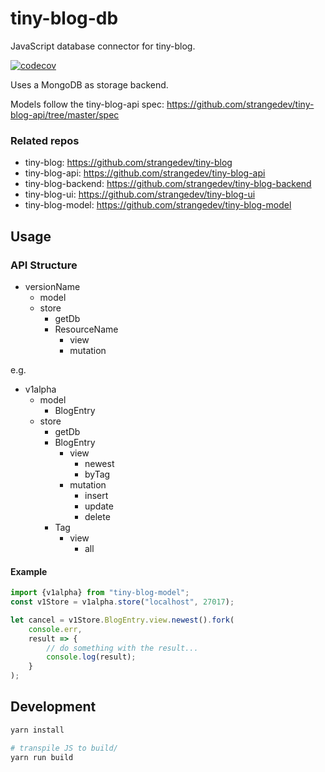 # tiny-blog-db

JavaScript database connector for tiny-blog.

[![codecov](https://codecov.io/gh/strangedev/tiny-blog-db/branch/master/graph/badge.svg)](https://codecov.io/gh/strangedev/tiny-blog-db)

Uses a MongoDB as storage backend.

Models follow the tiny-blog-api spec: https://github.com/strangedev/tiny-blog-api/tree/master/spec

### Related repos

 - tiny-blog: https://github.com/strangedev/tiny-blog 
 - tiny-blog-api: https://github.com/strangedev/tiny-blog-api
 - tiny-blog-backend: https://github.com/strangedev/tiny-blog-backend
 - tiny-blog-ui: https://github.com/strangedev/tiny-blog-ui
 - tiny-blog-model: https://github.com/strangedev/tiny-blog-model

## Usage

### API Structure

 - versionName
    - model
    - store
        - getDb
        - ResourceName
            - view
            - mutation
            
e.g.

 - v1alpha
    - model
        - BlogEntry
    - store
        - getDb
        - BlogEntry
            - view
                - newest
                - byTag
            - mutation 
                - insert
                - update
                - delete
        - Tag
            - view
                - all

#### Example

```javascript
import {v1alpha} from "tiny-blog-model";
const v1Store = v1alpha.store("localhost", 27017);

let cancel = v1Store.BlogEntry.view.newest().fork(
    console.err,
    result => {
        // do something with the result...
        console.log(result);
    }
);

```

## Development

```bash
yarn install

# transpile JS to build/
yarn run build
```
